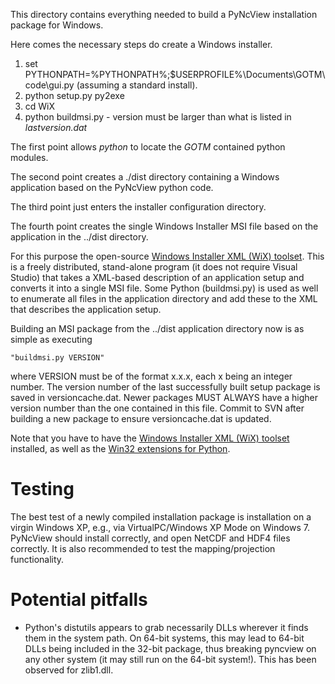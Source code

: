 This directory contains everything needed to build a PyNcView installation
package for Windows.

Here comes the necessary steps do create a Windows installer.

1. set PYTHONPATH=%PYTHONPATH%;$USERPROFILE%\Documents\GOTM\code\gui.py (assuming a standard install).
2. python setup.py py2exe
3. cd WiX
4. python buildmsi.py <version> - version must be larger than what is listed in *lastversion.dat*

The first point allows *python* to locate the *GOTM* contained python modules.

The second point creates a ./dist directory containing a Windows application based on the PyNcView python code.

The third point just enters the installer configuration directory.

The fourth point creates the single Windows Installer MSI file based on the application in the ../dist directory.

For this purpose the open-source [Windows Installer XML (WiX) toolset](http://wixtoolset.org).
This is a freely distributed, stand-alone program
(it does not require Visual Studio) that takes a XML-based description of an
application setup and converts it into a single MSI file. Some Python
(buildmsi.py) is used as well to enumerate all files in the application
directory and add these to the XML that describes the application setup.

Building an MSI package from the ../dist application directory now is as simple
as executing

    "buildmsi.py VERSION"

where VERSION must be of the format x.x.x, each x being an integer number. The
version number of the last successfully built setup package is saved in
versioncache.dat. Newer packages MUST ALWAYS have a higher version number than
the one contained in this file. Commit to SVN after building a new package to
ensure versioncache.dat is updated.

Note that you have to have the [Windows Installer XML (WiX) toolset](http://wixtoolset.org) installed,
as well as the [Win32 extensions for Python](https://sourceforge.net/projects/pywin32/).

# Testing

The best test of a newly compiled installation package is installation on a
virgin Windows XP, e.g., via VirtualPC/Windows XP Mode on Windows 7. PyNcView
should install correctly, and open NetCDF and HDF4 files correctly. It is also
recommended to test the mapping/projection functionality.

# Potential pitfalls

* Python's distutils appears to grab necessarily DLLs wherever it finds them in
the system path. On 64-bit systems, this may lead to 64-bit DLLs being included
in the 32-bit package, thus breaking pyncview on any other system (it may still
run on the 64-bit system!). This has been observed for zlib1.dll.

